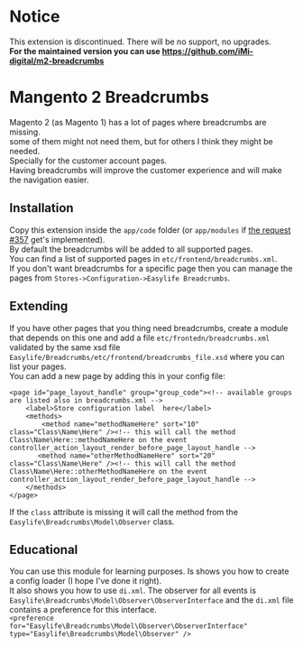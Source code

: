 Notice
========
This extension is discontinued. There will be no support, no upgrades.  
**For the maintained version you can use https://github.com/iMi-digital/m2-breadcrumbs**

Mangento 2 Breadcrumbs
=============

Magento 2 (as Magento 1) has a lot of pages where breadcrumbs are missing.  
some of them might not need them, but for others I think they might be needed.  
Specially for the customer account pages.  
Having breadcrumbs will improve the customer experience and will make the navigation easier.

Installation
---------
Copy this extension inside the `app/code` folder (or `app/modules` if [the request #357](https://github.com/magento/magento2/issues/357) get's implemented).  
By default the breadcrumbs will be added to all supported pages.  
You can find a list of supported pages in `etc/frontend/breadcrumbs.xml`.  
If you don't want breadcrumbs for a specific page then you can manage the pages from `Stores->Configuration->Easylife Breadcrumbs`.  

Extending
-------

If you have other pages that you thing need breadcrumbs, create a module that depends on this one and add a file `etc/frontedn/breadcrumbs.xml` validated by the same xsd file `Easylife/Breadcrumbs/etc/frontend/breadcrumbs_file.xsd` where you can list your pages.  
You can add a new page by adding this in your config file:

    <page id="page_layout_handle" group="group_code"><!-- available groups are listed also in breadcrumbs.xml -->
        <label>Store configuration label  here</label>
        <methods>
            <method name="methodNameHere" sort="10" class="Class\Name\Here" /><!-- this will call the method Class\Name\Here::methodNameHere on the event controller_action_layout_render_before_page_layout_handle -->
           <method name="otherMethodNameHere" sort="20" class="Class\Name\Here" /><!-- this will call the method Class\Name\Here::otherMethodNameHere on the event controller_action_layout_render_before_page_layout_handle -->
        </methods>
    </page>

If the `class` attribute is missing it will call the method from the `Easylife\Breadcrumbs\Model\Observer` class.  

Educational
--------
You can use this module for learning purposes. Is shows you how to create a config loader (I hope I've done it right).  
It also shows you how to use `di.xml`.  The observer for all events is `Easylife\Breadcrumbs\Model\Observer\ObserverInterface` and the `di.xml` file contains a preference for this interface.  
`<preference for="Easylife\Breadcrumbs\Model\Observer\ObserverInterface" type="Easylife\Breadcrumbs\Model\Observer" />`  

